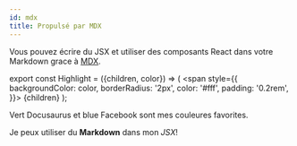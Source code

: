 ```yaml
---
id: mdx
title: Propulsé par MDX
---
```


Vous pouvez écrire du JSX et utiliser des composants React dans votre Markdown grace à [MDX](https://mdxjs.com/).

export const Highlight = ({children, color}) => ( <span style={{
      backgroundColor: color,
      borderRadius: '2px',
      color: '#fff',
      padding: '0.2rem',
    }}> {children} </span> );

<Highlight color="#25c2a0">Vert Docusaurus</Highlight> et <Highlight color="#1877F2">blue Facebook</Highlight> sont mes couleures favorites.

Je peux utiliser du **Markdown** dans mon _JSX_!
